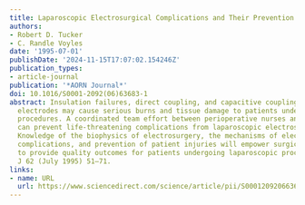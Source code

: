 ```yaml
---
title: Laparoscopic Electrosurgical Complications and Their Prevention
authors:
- Robert D. Tucker
- C. Randle Voyles
date: '1995-07-01'
publishDate: '2024-11-15T17:07:02.154246Z'
publication_types:
- article-journal
publication: '*AORN Journal*'
doi: 10.1016/S0001-2092(06)63683-1
abstract: Insulation failures, direct coupling, and capacitive coupling around active
  electrodes may cause serious burns and tissue damage to patients undergoing laparoscopic
  procedures. A coordinated team effort between perioperative nurses and surgeons
  can prevent life-threatening complications from laparoscopic electrosurgical procedures.
  Knowledge of the biophysics of electrosurgery, the mechanisms of electrosurgery
  complications, and prevention of patient injuries will empower surgical team members
  to provide quality outcomes for patients undergoing laparoscopic procedures. AORN
  J 62 (July 1995) 51–71.
links:
- name: URL
  url: https://www.sciencedirect.com/science/article/pii/S0001209206636831
---
```

